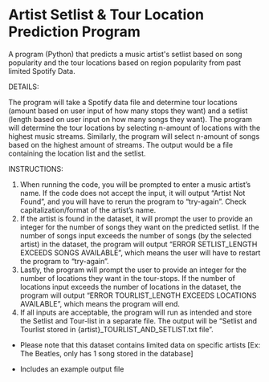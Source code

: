 # Artist Setlist & Tour Location Prediction Program
A program (Python) that predicts a music artist's setlist based on song popularity and the tour locations based on region popularity from past limited Spotify Data. 

DETAILS: 

The program will take a Spotify data file and determine tour locations (amount based on user input of how many stops they want) and a setlist (length based on user input on how many songs they want). The program will determine the tour locations by selecting n-amount of locations with the highest music streams. Similarly, the program will select n-amount of songs based on the highest amount of streams. The output would be a file containing the location list and the setlist. 
 
INSTRUCTIONS:
1. When running the code, you will be prompted to enter a music artist’s name. If the code does not accept the input, it will output “Artist Not Found”, and you will have to rerun the program to “try-again”. Check capitalization/format of the artist’s name.  
2. If the artist is found in the dataset, it will prompt the user to provide an integer for the number of songs they want on the predicted setlist. If the number of songs input exceeds the number of songs (by the selected artist) in the dataset, the program will output “ERROR SETLIST_LENGTH EXCEEDS SONGS AVAILABLE”, which means the user will have to restart the program to “try-again”. 
3. Lastly, the program will prompt the user to provide an integer for the number of locations they want in the tour-stops. If the number of locations input exceeds the number of locations in the dataset, the program will output “ERROR TOURLIST_LENGTH EXCEEDS LOCATIONS AVAILABLE”, which means the program will end. 
4. If all inputs are acceptable, the program will run as intended and store the Setlist and Tour-list in a separate file. The output will be “Setlist and Tourlist stored in {artist}_TOURLIST_AND_SETLIST.txt file”.  

* Please note that this dataset contains limited data on specific artists [Ex: The Beatles, only has 1 song stored in the database]
  
* Includes an example output file
